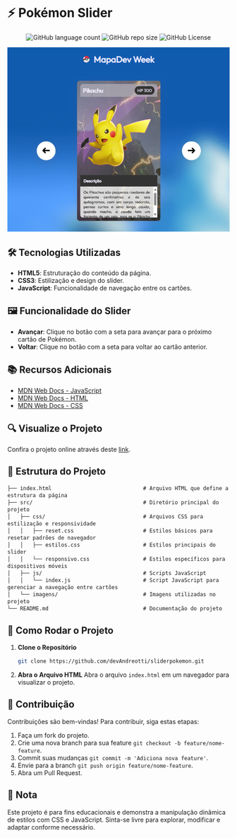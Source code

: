 # ⚡ Pokémon Slider
<p align="center">
  <!-- Contador de linguagens do GitHub -->
  <img alt="GitHub language count" src="https://img.shields.io/github/languages/count/devAndreotti/sliderpokemon?color=FFF&labelColor=ead42b&style=flat-square">
  <!-- Tamanho do repositório no GitHub -->
  <img alt="GitHub repo size" src="https://img.shields.io/github/repo-size/devAndreotti/sliderpokemon?color=FFF&labelColor=ead42b&style=flat-square">
  <!-- Licença do GitHub -->
  <img alt="GitHub License" src="https://img.shields.io/github/license/devAndreotti/devAndreotti?color=FFF&labelColor=ead42b&style=flat-square">
</p>

<div align="center">
  <img src="./slider.png" alt="Pokémon Banner"/>
</div>

## 🛠️ Tecnologias Utilizadas
- **HTML5**: Estruturação do conteúdo da página.
- **CSS3**: Estilização e design do slider.
- **JavaScript**: Funcionalidade de navegação entre os cartões.

## 🖼️ Funcionalidade do Slider
- **Avançar**: Clique no botão com a seta para avançar para o próximo cartão de Pokémon.
- **Voltar**: Clique no botão com a seta para voltar ao cartão anterior.

## 📚 Recursos Adicionais
- [MDN Web Docs - JavaScript](https://developer.mozilla.org/en-US/docs/Web/JavaScript)
- [MDN Web Docs - HTML](https://developer.mozilla.org/en-US/docs/Web/HTML)
- [MDN Web Docs - CSS](https://developer.mozilla.org/en-US/docs/Web/CSS)

## 🔍 Visualize o Projeto
Confira o projeto online através deste [link](https://devandreotti.github.io/sliderpokemon/).

## 📁 Estrutura do Projeto
```
├── index.html                             # Arquivo HTML que define a estrutura da página
├── src/                                   # Diretório principal do projeto
│   ├── css/                               # Arquivos CSS para estilização e responsividade
│   │   ├── reset.css                      # Estilos básicos para resetar padrões de navegador
│   │   ├── estilos.css                    # Estilos principais do slider
│   │   └── responsivo.css                 # Estilos específicos para dispositivos móveis
│   ├── js/                                # Scripts JavaScript
│   │   └── index.js                       # Script JavaScript para gerenciar a navegação entre cartões
│   └── imagens/                           # Imagens utilizadas no projeto        
└── README.md                              # Documentação do projeto
```

## 🚀 Como Rodar o Projeto
1. **Clone o Repositório**
   ```bash
   git clone https://github.com/devAndreotti/sliderpokemon.git
2. **Abra o Arquivo HTML**
   Abra o arquivo `index.html` em um navegador para visualizar o projeto.

## 💪 Contribuição
Contribuições são bem-vindas! Para contribuir, siga estas etapas:
1. Faça um fork do projeto.
2. Crie uma nova branch para sua feature `git checkout -b feature/nome-feature`.
3. Commit suas mudanças `git commit -m 'Adiciona nova feature'`.
4. Envie para a branch `git push origin feature/nome-feature`.
5. Abra um Pull Request.

## 📌 Nota
Este projeto é para fins educacionais e demonstra a manipulação dinâmica de estilos com CSS e JavaScript. Sinta-se livre para explorar, modificar e adaptar conforme necessário.
